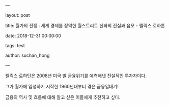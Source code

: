 — 

layout: post

title: 월가의 전쟁 : 세계 경제를 장악한 월스트리트 신화의 진실과 음모 - 펠릭스 로하튼

date: 2018-12-31 00:00:00

tags: test

author: suchan_hong

— 



펠릭스 로하틴은 2008년 미국 발 금융위기를 예측해낸 전설적인 투자자이다.

그가 월가에 입성하기 시작한 1960년대부터 겪은 금융일대기!

금융의 역사 및 흐름에 대해 알고 싶은 이들에게 추천하고 싶다.

